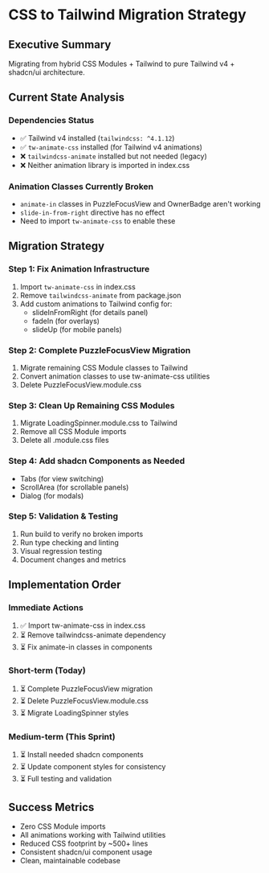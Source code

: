 # CSS to Tailwind Migration Strategy

## Executive Summary
Migrating from hybrid CSS Modules + Tailwind to pure Tailwind v4 + shadcn/ui architecture.

## Current State Analysis

### Dependencies Status
- ✅ Tailwind v4 installed (`tailwindcss: ^4.1.12`)
- ✅ `tw-animate-css` installed (for Tailwind v4 animations)
- ❌ `tailwindcss-animate` installed but not needed (legacy)
- ❌ Neither animation library is imported in index.css

### Animation Classes Currently Broken
- `animate-in` classes in PuzzleFocusView and OwnerBadge aren't working
- `slide-in-from-right` directive has no effect
- Need to import `tw-animate-css` to enable these

## Migration Strategy

### Step 1: Fix Animation Infrastructure
1. Import `tw-animate-css` in index.css
2. Remove `tailwindcss-animate` from package.json
3. Add custom animations to Tailwind config for:
   - slideInFromRight (for details panel)
   - fadeIn (for overlays)
   - slideUp (for mobile panels)

### Step 2: Complete PuzzleFocusView Migration
1. Migrate remaining CSS Module classes to Tailwind
2. Convert animation classes to use tw-animate-css utilities
3. Delete PuzzleFocusView.module.css

### Step 3: Clean Up Remaining CSS Modules
1. Migrate LoadingSpinner.module.css to Tailwind
2. Remove all CSS Module imports
3. Delete all .module.css files

### Step 4: Add shadcn Components as Needed
- Tabs (for view switching)
- ScrollArea (for scrollable panels)
- Dialog (for modals)

### Step 5: Validation & Testing
1. Run build to verify no broken imports
2. Run type checking and linting
3. Visual regression testing
4. Document changes and metrics

## Implementation Order

### Immediate Actions
1. ✅ Import tw-animate-css in index.css
2. ⏳ Remove tailwindcss-animate dependency
3. ⏳ Fix animate-in classes in components

### Short-term (Today)
1. ⏳ Complete PuzzleFocusView migration
2. ⏳ Delete PuzzleFocusView.module.css
3. ⏳ Migrate LoadingSpinner styles

### Medium-term (This Sprint)
1. ⏳ Install needed shadcn components
2. ⏳ Update component styles for consistency
3. ⏳ Full testing and validation

## Success Metrics
- Zero CSS Module imports
- All animations working with Tailwind utilities
- Reduced CSS footprint by ~500+ lines
- Consistent shadcn/ui component usage
- Clean, maintainable codebase